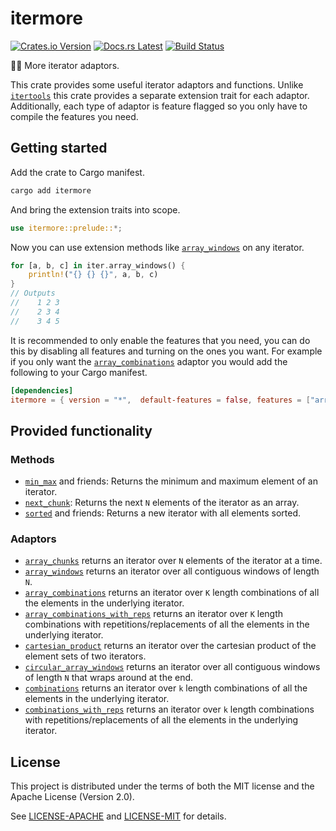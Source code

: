 <!-- Generated by cargo-onedoc. DO NOT EDIT. -->

# itermore

[![Crates.io Version](https://badgers.space/crates/version/itermore)](https://crates.io/crates/itermore)
[![Docs.rs Latest](https://badgers.space/badge/docs.rs/latest/blue)](https://docs.rs/itermore)
[![Build Status](https://badgers.space/github/checks/rossmacarthur/itermore?label=build)](https://github.com/rossmacarthur/itermore/actions/workflows/build.yaml)

🤸‍♀️ More iterator adaptors.

This crate provides some useful iterator adaptors and functions. Unlike
[`itertools`](https://docs.rs/itertools) this crate provides a separate
extension trait for each adaptor. Additionally, each type of adaptor is
feature flagged so you only have to compile the features you need.

## Getting started

Add the crate to Cargo manifest.

```sh
cargo add itermore
```

And bring the extension traits into scope.

```rust
use itermore::prelude::*;
```

Now you can use extension methods like [`array_windows`] on any iterator.

```rust
for [a, b, c] in iter.array_windows() {
    println!("{} {} {}", a, b, c)
}
// Outputs
//    1 2 3
//    2 3 4
//    3 4 5
```

It is recommended to only enable the features that you need, you can do this
by disabling all features and turning on the ones you want. For example if
you only want the [`array_combinations`] adaptor you would add the following
to your Cargo manifest.

```toml
[dependencies]
itermore = { version = "*",  default-features = false, features = ["array_combinations"]}
```

## Provided functionality

### Methods

- [`min_max`] and friends: Returns the minimum and maximum element of an
  iterator.
- [`next_chunk`]: Returns the next `N` elements of the iterator as an array.
- [`sorted`] and friends: Returns a new iterator with all elements sorted.

### Adaptors

- [`array_chunks`] returns an iterator over `N` elements of the iterator at
  a time.
- [`array_windows`] returns an iterator over all contiguous windows of
  length `N`.
- [`array_combinations`] returns an iterator over `K` length combinations of
  all the elements in the underlying iterator.
- [`array_combinations_with_reps`] returns an iterator over `K` length
  combinations with repetitions/replacements of all the elements in the
  underlying iterator.
- [`cartesian_product`] returns an iterator over the cartesian product of
  the element sets of two iterators.
- [`circular_array_windows`] returns an iterator over all contiguous windows
  of length `N` that wraps around at the end.
- [`combinations`] returns an iterator over `k` length combinations of all
  the elements in the underlying iterator.
- [`combinations_with_reps`] returns an iterator over `k` length
  combinations with repetitions/replacements of all the elements in the
  underlying iterator.

[`array_windows`]: IterArrayWindows::array_windows
[`array_combinations`]: IterArrayCombinations::array_combinations
[`min_max`]: IterMinMax::min_max
[`next_chunk`]: IterNextChunk::next_chunk
[`sorted`]: IterSorted::sorted
[`array_chunks`]: IterArrayChunks::array_chunks
[`array_combinations_with_reps`]: IterArrayCombinationsWithReps::array_combinations_with_reps
[`cartesian_product`]: IterCartesianProduct::cartesian_product
[`circular_array_windows`]: IterCircularArrayWindows::circular_array_windows
[`combinations`]: IterCombinations::combinations
[`combinations_with_reps`]: IterCombinations::combinations_with_reps

## License

This project is distributed under the terms of both the MIT license and the Apache License (Version 2.0).

See [LICENSE-APACHE](LICENSE-APACHE) and [LICENSE-MIT](LICENSE-MIT) for details.
